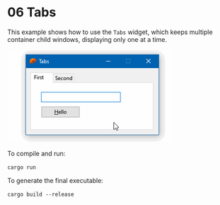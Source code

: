 # 06 Tabs

This example shows how to use the `Tabs` widget, which keeps multiple container child windows, displaying only one at a time.

![Example 06](screen.gif)

To compile and run:

```
cargo run
```

To generate the final executable:

```
cargo build --release
```
